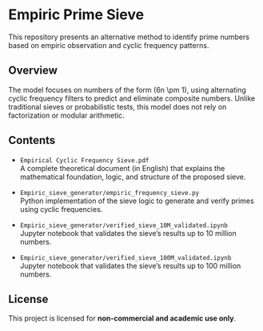 # Empiric Prime Sieve

This repository presents an alternative method to identify prime numbers based on empiric observation and cyclic frequency patterns.

## Overview

The model focuses on numbers of the form \(6n \pm 1\), using alternating cyclic frequency filters to predict and eliminate composite numbers. Unlike traditional sieves or probabilistic tests, this model does not rely on factorization or modular arithmetic.

## Contents

- `Empirical Cyclic Frequency Sieve.pdf`  
  A complete theoretical document (in English) that explains the mathematical foundation, logic, and structure of the proposed sieve.

- `Empiric_sieve_generator/empiric_frequency_sieve.py`  
  Python implementation of the sieve logic to generate and verify primes using cyclic frequencies.

- `Empiric_sieve_generator/verified_sieve_10M_validated.ipynb`  
  Jupyter notebook that validates the sieve’s results up to 10 million numbers.

- `Empiric_sieve_generator/verified_sieve_100M_validated.ipynb`  
  Jupyter notebook that validates the sieve’s results up to 100 million numbers.

## License

This project is licensed for **non-commercial and academic use only**.

